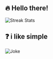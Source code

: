 ## 🔥 Hello there!

![Streak Stats](https://github-readme-streak-stats.herokuapp.com/?user=zaadevofc&theme=radical)

## ❓ i like simple

![Joke](https://readme-jokes.vercel.app/api?theme=radical)
